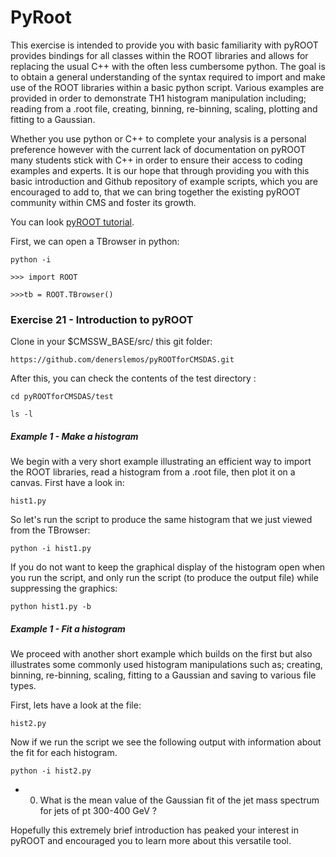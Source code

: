 # PyRoot

 This exercise is intended to provide you with basic familiarity with pyROOT provides bindings for all classes within the ROOT libraries and allows for replacing the usual C++ with the often less cumbersome python. The goal is to obtain a general understanding of the syntax required to import and make use of the ROOT libraries within a basic python script. Various examples are provided in order to demonstrate TH1 histogram manipulation including; reading from a .root file, creating, binning, re-binning, scaling, plotting and fitting to a Gaussian.

Whether you use python or C++ to complete your analysis is a personal preference however with the current lack of documentation on pyROOT many students stick with C++ in order to ensure their access to coding examples and experts. It is our hope that through providing you with this basic introduction and Github repository of example scripts, which you are encouraged to add to, that we can bring together the existing pyROOT community within CMS and foster its growth. 

You can look [pyROOT tutorial](https://www-zeuthen.desy.de/~middell/public/pyroot/pyroot.html).

First, we can open a TBrowser in python:

`python -i`

`>>> import ROOT`

`>>>tb = ROOT.TBrowser()`

### Exercise 21 - Introduction to pyROOT

Clone in your $CMSSW_BASE/src/ this git folder:

`https://github.com/denerslemos/pyROOTforCMSDAS.git`

After this, you can check the contents of the test directory :

`cd pyROOTforCMSDAS/test`

`ls -l`

##### Example 1 - Make a histogram

We begin with a very short example illustrating an efficient way to import the ROOT libraries, read a histogram from a .root file, then plot it on a canvas. First have a look in:

`hist1.py`

So let's run the script to produce the same histogram that we just viewed from the TBrowser: 

`python -i hist1.py`

If you do not want to keep the graphical display of the histogram open when you run the script, and only run the script (to produce the output file) while suppressing the graphics: 

`python hist1.py -b`


##### Example 1 - Fit a histogram

We proceed with another short example which builds on the first but also illustrates some commonly used histogram manipulations such as; creating, binning, re-binning, scaling, fitting to a Gaussian and saving to various file types.

First, lets have a look at the file: 

`hist2.py`

Now if we run the script we see the following output with information about the fit for each histogram.  

`python -i hist2.py`


- 0) What is the mean value of the Gaussian fit of the jet mass spectrum for jets of pt 300-400 GeV ? 

 Hopefully this extremely brief introduction has peaked your interest in pyROOT and encouraged you to learn more about this versatile tool. 
